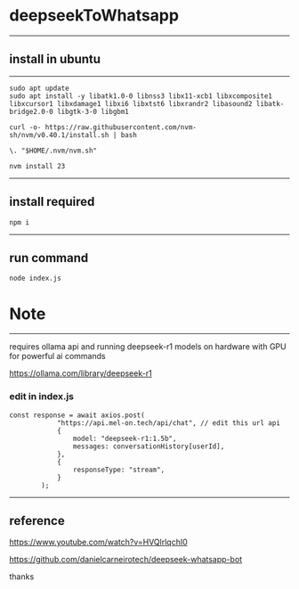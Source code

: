 # deepseekToWhatsapp
---

## install in ubuntu

---

```
sudo apt update
sudo apt install -y libatk1.0-0 libnss3 libx11-xcb1 libxcomposite1 libxcursor1 libxdamage1 libxi6 libxtst6 libxrandr2 libasound2 libatk-bridge2.0-0 libgtk-3-0 libgbm1
```
```
curl -o- https://raw.githubusercontent.com/nvm-sh/nvm/v0.40.1/install.sh | bash

\. "$HOME/.nvm/nvm.sh"

nvm install 23
```

---

## install required

```
npm i
```

---

## run command

```
node index.js
```

# Note

---

requires ollama api and running deepseek-r1 models on hardware with GPU for powerful ai commands

https://ollama.com/library/deepseek-r1

### edit in index.js 
```
const response = await axios.post(
            "https://api.mel-on.tech/api/chat", // edit this url api
            {
                model: "deepseek-r1:1.5b",
                messages: conversationHistory[userId],
            },
            {
                responseType: "stream",
            }
        );
```

---

## reference
https://www.youtube.com/watch?v=HVQlrlqchI0

https://github.com/danielcarneirotech/deepseek-whatsapp-bot

thanks
